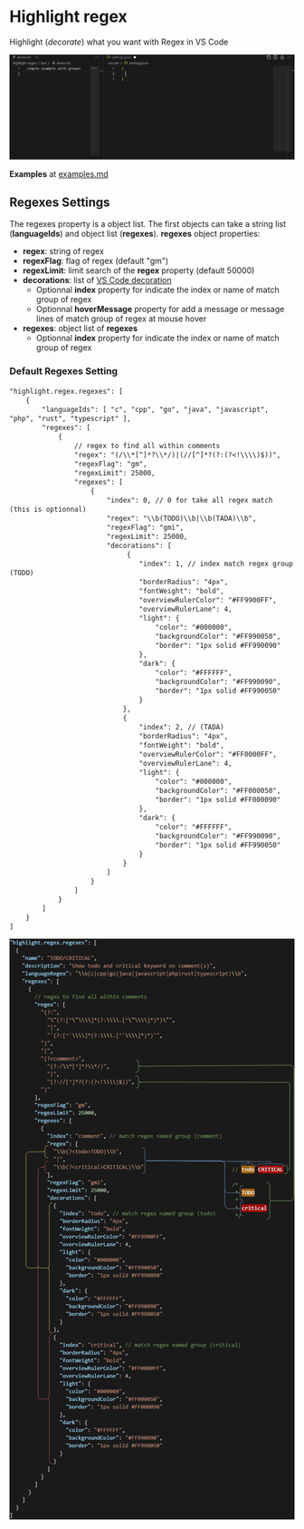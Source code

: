 # Highlight regex

Highlight (*decorate*) what you want with Regex in VS Code

![demo](images/demo.gif)

**Examples** at [examples.md](examples.md)

## Regexes Settings

The regexes property is a object list.
The first objects can take a string list (**languageIds**) and object list (**regexes**).
**regexes** object properties:
- **regex**: string of regex
- **regexFlag**: flag of regex (default "gm")
- **regexLimit**: limit search of the **regex** property (default 50000)
- **decorations**: list of [VS Code decoration](https://code.visualstudio.com/api/references/vscode-api#DecorationRenderOptions)
  - Optionnal **index** property for indicate the index or name of match group of regex
  - Optionnal **hoverMessage** property for add a message or message lines of match group of regex at mouse hover
- **regexes**: object list of **regexes**
  - Optionnal **index** property for indicate the index or name of match group of regex

### Default Regexes Setting
```jsonc
"highlight.regex.regexes": [
    {
        "languageIds": [ "c", "cpp", "go", "java", "javascript", "php", "rust", "typescript" ],
        "regexes": [
            {
                // regex to find all within comments
                "regex": "(/\\*[^]*?\\*/)|(//[^]*?(?:(?<!\\\\)$))",
                "regexFlag": "gm",
                "regexLimit": 25000,
                "regexes": [
                    {
                        "index": 0, // 0 for take all regex match (this is optionnal)
                        "regex": "\\b(TODO)\\b|\\b(TADA)\\b",
                        "regexFlag": "gmi",
                        "regexLimit": 25000,
                        "decorations": [
                             {
                                "index": 1, // index match regex group (TODO)
                                "borderRadius": "4px",
                                "fontWeight": "bold",
                                "overviewRulerColor": "#FF9900FF",
                                "overviewRulerLane": 4,
                                "light": {
                                    "color": "#000000",
                                    "backgroundColor": "#FF990050",
                                    "border": "1px solid #FF990090"
                                },
                                "dark": {
                                    "color": "#FFFFFF",
                                    "backgroundColor": "#FF990090",
                                    "border": "1px solid #FF990050"
                                }
                            },
                            {
                                "index": 2, // (TADA)
                                "borderRadius": "4px",
                                "fontWeight": "bold",
                                "overviewRulerColor": "#FF0000FF",
                                "overviewRulerLane": 4,
                                "light": {
                                    "color": "#000000",
                                    "backgroundColor": "#FF000050",
                                    "border": "1px solid #FF000090"
                                },
                                "dark": {
                                    "color": "#FFFFFF",
                                    "backgroundColor": "#FF990090",
                                    "border": "1px solid #FF990050"
                                }
                            }
                        ]
                    }
                ]
            }
        ]
    }
]
```

<p align="center">
  <img src="images/settingRegexes.drawio.png" >
</p>